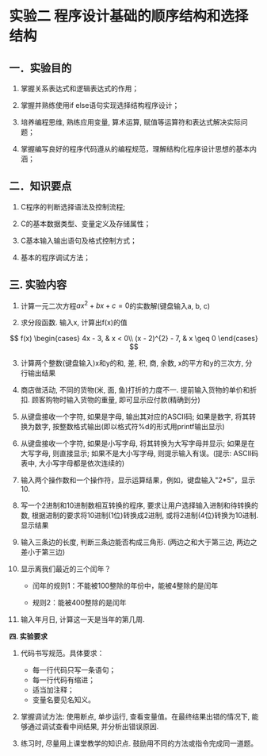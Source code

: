 # 实验二 程序设计基础的顺序结构和选择结构


## 一．实验目的

1.  掌握关系表达式和逻辑表达式的作用；

2.  掌握并熟练使用if else语句实现选择结构程序设计；

3.  培养编程思维, 熟练应用变量, 算术运算,
    赋值等运算符和表达式解决实际问题；

4.  掌握编写良好的程序代码遵从的编程规范，理解结构化程序设计思想的基本内涵；

## 二．知识要点

1.  C程序的判断选择语法及控制流程;

2.  C的基本数据类型、变量定义及存储属性；

3.  C基本输入输出语句及格式控制方式；

4.  基本的程序调试方法；

## 三. 实验内容

1.  计算一元二次方程$ax^{2} + bx + c = 0$的实数解(键盘输入a, b, c)

2.  求分段函数. 输入x, 计算出f(x)的值

$$
f(x)
\begin{cases}
4x - 3,   & x < 0\\
(x - 2)^{2} - 7,    & x \geq 0
\end{cases}
$$

3.  计算两个整数(键盘输入)x和y的和, 差, 积, 商, 余数,
    x的平方和y的三次方, 分行输出结果

4.  商店做活动, 不同的货物(米, 面, 鱼)打折的力度不一.
    提前输入货物的单价和折扣. 顾客购物时输入货物的重量,
    即可显示应付款(精确到分)

5.  从键盘接收一个字符, 如果是字母, 输出其对应的ASCII码; 如果是数字,
    将其转换为数字, 按整数格式输出(即以格式符%d的形式用printf输出显示)

6.  从键盘接收一个字符, 如果是小写字母, 将其转换为大写字母并显示;
    如果是在大写字母, 则直接显示; 如果不是大小写字母,
    则提示输入有误。(提示: ASCII码表中, 大小写字母都是依次连续的)

7.  输入两个操作数和一个操作符，显示运算结果，例如，键盘输入"2\*5"，显示10.

8.  写一个2进制和10进制数相互转换的程序,
    要求让用户选择输入进制和待转换的数,
    根据进制的要求将10进制(1位)转换成2进制, 或将2进制(4位)转换为10进制.
    显示结果

9.  输入三条边的长度, 判断三条边能否构成三角形. (两边之和大于第三边,
    两边之差小于第三边)

10. 显示离我们最近的三个闰年？

    - 闰年的规则1：不能被100整除的年份中，能被4整除的是闰年

    - 规则2：能被400整除的是闰年

11. 输入年月日, 计算这一天是当年的第几周.

**四. 实验要求**

1.  代码书写规范。具体要求：

    - 每一行代码只写一条语句；
    - 每一行代码有缩进；
    - 适当加注释；
    - 变量名要见名知义。

2.  掌握调试方法: 使用断点, 单步运行, 查看变量值。在最终结果出错的情况下, 能够通过调试查看中间结果, 并分析出错误原因.

3.  练习时, 尽量用上课堂教学的知识点.
    鼓励用不同的方法或指令完成同一道题。
